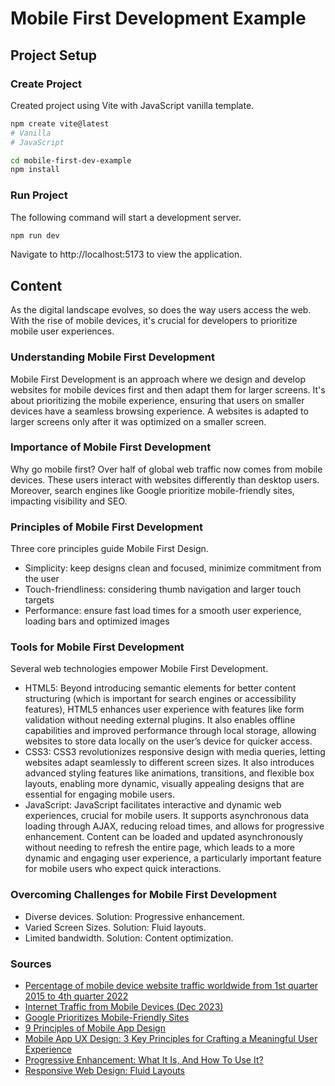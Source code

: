 # Mobile First Development Example

## Project Setup

### Create Project

Created project using Vite with JavaScript vanilla template.

```bash
npm create vite@latest
# Vanilla
# JavaScript

cd mobile-first-dev-example
npm install
```

### Run Project

The following command will start a development server. 

```bash
npm run dev
```

Navigate to http://localhost:5173 to view the application.

## Content

As the digital landscape evolves, so does the way users access the web. With the rise of mobile devices, it's crucial for developers to prioritize mobile user experiences.

### Understanding Mobile First Development

Mobile First Development is an approach where we design and develop websites for mobile devices first and then adapt them for larger screens. It's about prioritizing the mobile experience, ensuring that users on smaller devices have a seamless browsing experience. A websites is adapted to larger screens only after it was optimized on a smaller screen.

### Importance of Mobile First Development
Why go mobile first? Over half of global web traffic now comes from mobile devices. These users interact with websites differently than desktop users. Moreover, search engines like Google prioritize mobile-friendly sites, impacting visibility and SEO.

### Principles of Mobile First Development

Three core principles guide Mobile First Design.

- Simplicity: keep designs clean and focused, minimize commitment from the user
- Touch-friendliness: considering thumb navigation and larger touch targets
- Performance: ensure fast load times for a smooth user experience, loading bars and optimized images

### Tools for Mobile First Development

Several web technologies empower Mobile First Development.

- HTML5: Beyond introducing semantic elements for better content structuring (which is important for search engines or accessibility features), HTML5 enhances user experience with features like form validation without needing external plugins. It also enables offline capabilities and improved performance through local storage, allowing websites to store data locally on the user’s device for quicker access.
- CSS3: CSS3 revolutionizes responsive design with media queries, letting websites adapt seamlessly to different screen sizes. It also introduces advanced styling features like animations, transitions, and flexible box layouts, enabling more dynamic, visually appealing designs that are essential for engaging mobile users.
- JavaScript: JavaScript facilitates interactive and dynamic web experiences, crucial for mobile users. It supports asynchronous data loading through AJAX, reducing reload times, and allows for progressive enhancement. Content can be loaded and updated asynchronously without needing to refresh the entire page, which leads to a more dynamic and engaging user experience, a particularly important feature for mobile users who expect quick interactions.

### Overcoming Challenges for Mobile First Development

- Diverse devices. Solution: Progressive enhancement.
- Varied Screen Sizes. Solution: Fluid layouts.
- Limited bandwidth. Solution: Content optimization.

### Sources

- [Percentage of mobile device website traffic worldwide from 1st quarter 2015 to 4th quarter 2022](https://www.statista.com/statistics/277125/share-of-website-traffic-coming-from-mobile-devices/#:~:text=Apr%2027%2C%202023%20Mobile%20accounts,33%20percent%20of%20global)
- [Internet Traffic from Mobile Devices (Dec 2023)](https://explodingtopics.com/blog/mobile-internet-traffic#)
- [Google Prioritizes Mobile-Friendly Sites](https://www.affirma.com/blog/google-launches-changes-search-ranking-to-prioritize-mobile-friendly-sites#:~:text=Why%20Google%20Launches%20a%20New,traffic%20come%20from%20mobile%20devices)
- [9 Principles of Mobile App Design](https://www.uxpin.com/studio/blog/principles-mobile-app-design/)
- [Mobile App UX Design: 3 Key Principles for Crafting a Meaningful User Experience](https://medium.com/@verticalmotion/mobile-app-ux-design-3-key-principles-for-crafting-a-meaningful-user-experience-888afc76ce89)
- [Progressive Enhancement: What It Is, And How To Use It?](https://www.smashingmagazine.com/2009/04/progressive-enhancement-what-it-is-and-how-to-use-it/)
- [Responsive Web Design: Fluid Layouts](https://www.sitepoint.com/responsive-web-design-fluid-layouts/)
